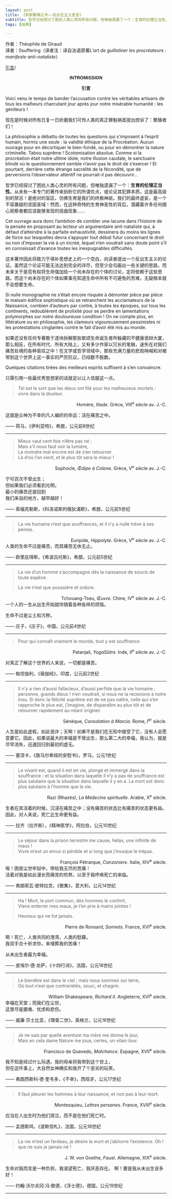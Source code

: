 ```yaml
---
layout: post
title: 《斩断繁殖之术——反出生主义宣言》
subtitle: 哲学已经探讨了困扰人类心灵的所有问题，但唯独遗漏了一个：生育的伦理正当性。
tags: [经典]

---
```

作者：Théophile de Giraud<br>
译者：0suffering（译者注：译自法语原著*L’art de guillotiner les procréateurs : manifeste anti-nataliste*）

<a href="#intro">引言</a>/



<p style="text-align: center; font-family: 'Arial', sans-serif; font-weight: bold;">INTROMISSION</p>
<p id="intro" style="text-align: center; font-family: 'SimHei', sans-serif; font-weight: bold;">引言</p>

Voici venu le temps de bander l’accusation contre les véritables artisans de tous les malheurs charcutant jour après jour notre misérable humanité : les géniteurs !

现在是时候对所有日复一日折磨我们可怜人类的真正罪魁祸首提出控诉了：繁殖者们！

La philosophie a débattu de toutes les questions qui s’imposent à l’esprit humain, hormis une seule : la validité éthique de la Procréation. Aucun ouvrage pour en décortiquer le bien-fondé, ou pour en démontrer la nature criminelle. Tabou suprême ! Scotomisation absolue. Comme si la procréation était notre ultime idole, notre illusion caudale, le sanctuaire blindé où le questionnement semble n’avoir pas le droit de s’exercer ! Et pourtant, derrière cette étrange sacralité de la fécondité, que de perversions l’observateur attentif ne pourrait-il pas découvrir…

哲学已经探讨了困扰人类心灵的所有问题，但唯独遗漏了一个：**生育的伦理正当性**。从未有一本专门的著作来剖析它的所谓优点，或论证其犯罪本质。这是最高级别的禁忌！是绝对的盲区。仿佛生育是我们的终极神祇，我们的最终虚妄，是一个不容置疑的坚固圣域！然而，在这种奇特的生育神圣性的背后，潜藏着许多任何细心观察者都应该能够发现的扭曲现象……

Cet ouvrage aura donc l’ambition de combler une lacune dans l’histoire de la pensée en proposant au lecteur un argumentaire anti-nataliste qui, à défaut d’atteindre à la parfaite exhaustivité, dessinera du moins les lignes de force sur lesquelles devra s’appuyer tout débat futur concernant le droit ou non d’imposer la vie à un incréé, lequel n’en voudrait sans doute point s’il en connaissait d’avance toutes les inexpugnables difficultés.

这本著作因此将致力于填补思想史上的一个空白，向读者提出一个反出生主义的论证。虽然这个论证可能无法达到完全的详尽，但至少会勾画出一些关键的思路，而未来关于是否有权将生命强加给一个尚未存在的个体的讨论，定将依赖于这些思路。而这个尚未存在的个体如果事先知道生命中所有不可避免的苦难，无疑根本就不会想要生命。

Si nulle monographie ne s’était encore risquée à démonter pièce par pièce le malsain édifice sophistique où se retranchent les acclamateurs de la Naissance, combien d’auteurs par contre, à toutes les époques, sur tous les continents, redoublèrent de prolixité pour se perdre en lamentations polymorphes sur notre douloureuse condition ! On ne compte plus, en littérature ou en philosophie, les clameurs vigoureusement pessimistes ni les protestations cinglantes contre le fait d’avoir été mis au monde.

如果还没有任何专著敢于逐块拆解那些歌颂生命诞生者所躲藏的不健康诡辩大厦，那么相反，在所有时代、所有大陆上，又有多少作家以冗长的笔触，迷失在对我们痛苦处境的各种哀叹之中！在文学或哲学领域中，那些充满力量的悲观呐喊和对被带到这个世界上这一事实的严厉抗议，已经数不胜数。

Quelques citations tirées des meilleurs esprits suffisent à s’en convaincre.

只需引用一些最优秀思想家的话就足以让人信服这一点。

> Tel est le sort que les dieux ont filé pour les malheureux mortels : vivre dans la douleur.

<div style="text-align: right;">
Homère, <i>Iliade</i>. Grèce, VIII<sup>e</sup> siècle av. J.-C.
</div>

这就是众神为不幸的凡人编织的命运：活在痛苦之中。

—— 荷马，《伊利亚特》，希腊，公元前8世纪



------



> Mieux vaut cent fois n’être pas né ; <br>
> Mais s’il nous faut voir la lumière, <br>
> Le moindre mal encore est de s’en retourner <br>
> Là d’où l’on vient, et le plus tôt sera le mieux !

<div style="text-align: right;">
Sophocle, <i>Œdipe à Colone</i>. Grèce, V<sup>e</sup> siècle av. J.-C.
</div>

宁可百次不曾出生；<br>
但如果我们必须看到光明，<br>
最小的痛苦还是回到<br>
我们来自的地方，越早越好！

—— 索福克勒斯，《科洛诺斯的俄狄浦斯》，希腊，公元前5世纪



------



> La vie humaine n’est que souffrances, et il n’y a nulle trêve à ses peines.

<div style="text-align: right;">
Euripide, <i>Hippolyte</i>. Grèce, V<sup>e</sup> siècle av. J.-C.
</div>
人类的生命不过是痛苦，而其痛苦无休无止。

—— 欧里庇得斯，《希波吕托斯》，希腊，公元前5世纪



------

> La vie d’un homme s’accompagne dès la naissance de soucis de toute espèce.
>
> La vie n’est que poussière et ordure.

<div style="text-align: right;">
Tchouang-Tseu, <i>Œuvre</i>. Chine, IV<sup>e</sup> siècle av. J.-C.
</div>
一个人的一生从出生开始就伴随着各种各样的烦恼。 

生命不过是尘土和污秽。

—— 庄子，《庄子》，中国，公元前4世纪



------



> Pour qui connaît vraiment le monde, tout y est souffrance.
>

<div style="text-align: right;">
Patanjali, <i>YogaSûtra</i>. Inde, II<sup>e</sup> siècle av. J.-C.
</div>

对真正了解这个世界的人来说，一切都是痛苦。

—— 帕坦伽利，《瑜伽经》，印度，公元前2世纪



------



> Il n’y a rien d’aussi fallacieux, d’aussi perfide que la vie humaine ; personne, grands dieux ! n’en voudrait, si nous ne la recevions à notre insu. Si donc la félicité suprême est de ne pas naître, celle qui s’en rapproche le plus est, j’imagine, de disparaître au plus tôt et de retourner rapidement au néant originel.
>

<div style="text-align: right;">
Sénèque, <i>Consolation à Marcia</i>. Rome, I<sup>er</sup> siècle.
</div>

人生是如此虚假，如此诡诈；天啊！如果不是我们在无知中接受了它，没有人会愿意要它。因此，如果说最大的幸福是不曾出生，那么第二大的幸福，我认为，就是尽早消失，迅速回归到最初的虚无。

—— 塞涅卡，《致马尔希娅的安慰书》，罗马，公元1世纪



------



>Le vivant est, quand il est en vie, plongé et immergé dans la souffrance ; et la situation dans laquelle il n’y a pas de souffrance est plus salutaire que la situation dans laquelle il y en a. La mort est donc plus salutaire à l’homme que la vie.
>

<div style="text-align: right;">
Razi (Rhazès), <i>La Médecine spirituelle</i>. Arabie, X<sup>e</sup> siècle.
</div>

生者在其活着的时候，沉浸在痛苦之中；没有痛苦的状态比有痛苦的状态更有益。因此，对人来说，死亡比生命更有益。

—— 拉齐（拉齐斯），《精神医学》，阿拉伯，公元10世纪



------



> Le séjour dans la prison terrestre me cause, hélas, une infinité de maux ! <br>
> Vivre m’est un ennui si pénible et si long que j’invoque le trépas.

<div style="text-align: right;">
François Pétrarque, <i>Canzoniere</i>. Italie, XIV<sup>e</sup> siècle.
</div>
唉！困居尘世牢狱中，带给我无尽的苦痛！<br>
活着对我是如此漫长而痛苦的煎熬，以至于我呼唤死亡的来临。

—— 弗朗索瓦·彼特拉克，《歌集》，意大利，公元14世纪



------



> Ha ! Mort, le port commun, des hommes le confort, <br>
> Viens enterrer mes maux, je t’en prie à mains jointes ! 
>
> Heureux qui ne fut jamais.
>

<div style="text-align: right;">
Pierre de Ronsard, <i>Sonnets</i>. France, XVI<sup>e</sup> siècle.
</div>

啊！死亡，人类共同的港湾，人类的慰藉，<br>
我双手合十祈求你，来埋葬我的苦痛！

从未出生者最为幸福。

—— 皮埃尔·德·龙萨，《十四行诗》，法国，公元16世纪



------



> Le bienêtre est dans le ciel ; mais nous sommes sur terre,<br>
> Où tout n’est que contrariétés, souci, et chagrin.

<div style="text-align: right;">
William Shakespeare, <i>Richard II</i>. Angleterre, XVI<sup>e</sup> siècle.
</div>
幸福在天堂；而我们在尘世，<br>
这里尽是磨难、忧虑和悲伤。

—— 威廉·莎士比亚，《理查二世》，英格兰，公元16世纪



------



> Je ne sais par quelle aventure ma mère me donna le jour,<br>
> Mais en cela dame Nature me joua, certes, un vilain tour. 

<div style="text-align: right;">
Francisco de Quevedo, <i>Malchance</i>. Espagne, XVII<sup>e</sup> siècle.
</div>


我不知是经过什么际遇，我的母亲将我带到这个世上，<br>
但在这件事上，大自然女神确实和我开了个恶劣的玩笑。

—— 弗朗西斯科·德·奎韦多，《不幸》，西班牙，公元17世纪



------



>Il faut pleurer les hommes à leur naissance, et non pas à leur mort.

<div style="text-align: right;">
Montesquieu, <i>Lettres persanes</i>. France, XVIII<sup>e</sup> siècle.
</div>

应当在人出生时为他们哭泣，而不是在他们死亡时。

—— 孟德斯鸠，《波斯信札》，法国，公元18世纪



------



> La vie m’est un fardeau, je désire la mort et j’abhorre l’existence. 
> Oh ! que ne suis je jamais né !

<div style="text-align: right;">
J. W. von Goethe, <i>Faust</i>. Allemagne, XIX<sup>e</sup> siècle.
</div>

生命对我而言是一种负担，我渴望死亡，我厌恶存在。
啊！要是我从未出生该多好！

—— 约翰·沃尔夫冈·冯·歌德，《浮士德》，德国，公元19世纪



------

